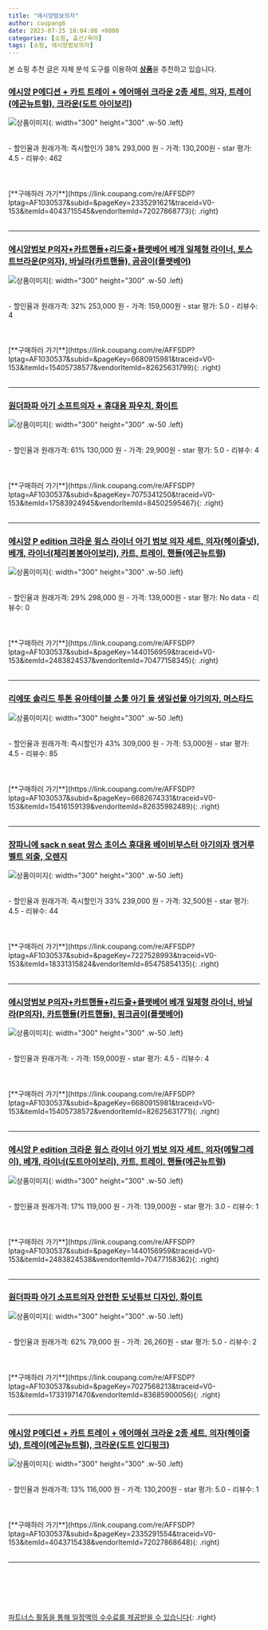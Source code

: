 ```yaml
---
title: "에시앙범보의자"
author: coupang6
date: 2023-07-25 18:04:08 +0800
categories: [쇼핑, 출산/육아]
tags: [쇼핑, 에시앙범보의자]
---
```


본 쇼핑 추천 글은 자체 분석 도구를 이용하여 [**상품**](https://link.coupang.com/a/bao1ui)을 추천하고 있습니다.

### [에시앙 P에디션 + 카트 트레이 + 에어매쉬 크라운 2종 세트, 의자, 트레이(에곤뉴트럴), 크라운(도트 아이보리)](https://link.coupang.com/re/AFFSDP?lptag=AF1030537&subid=&pageKey=2335291621&traceid=V0-153&itemId=4043715545&vendorItemId=72027868773)

![상품이미지](https://thumbnail10.coupangcdn.com/thumbnails/remote/230x230ex/image/rs_quotation_api/070d/ae8c9fd04df3230c0b056d323884d76e3c511f477b2b00dd10a0b27ff270.jpg){: width="300" height="300" .w-50 .left}


<br>
- 할인율과 원래가격: 즉시할인가 38%  293,000   원
- 가격: 130,200원
- star 평가: 4.5
- 리뷰수: 462
<br>
<br>
<br>
<br>
[**구매하러 가기**](https://link.coupang.com/re/AFFSDP?lptag=AF1030537&subid=&pageKey=2335291621&traceid=V0-153&itemId=4043715545&vendorItemId=72027868773){: .right}
<br>
<br>

---

### [에시앙범보 P의자+카트핸들+리드줄+플랫베어 베개 일체형 라이너, 토스트브라운(P의자), 바닐라(카트핸들), 곰곰이(플랫베어)](https://link.coupang.com/re/AFFSDP?lptag=AF1030537&subid=&pageKey=6680915981&traceid=V0-153&itemId=15405738577&vendorItemId=82625631799)

![상품이미지](https://thumbnail6.coupangcdn.com/thumbnails/remote/230x230ex/image/rs_quotation_api/ju0ksufn/6d4da0da80004dd1b10e1ace034f56da.jpg){: width="300" height="300" .w-50 .left}


<br>
- 할인율과 원래가격: 32%  253,000   원
- 가격: 159,000원
- star 평가: 5.0
- 리뷰수: 4
<br>
<br>
<br>
<br>
[**구매하러 가기**](https://link.coupang.com/re/AFFSDP?lptag=AF1030537&subid=&pageKey=6680915981&traceid=V0-153&itemId=15405738577&vendorItemId=82625631799){: .right}
<br>
<br>

---

### [원더파파 아기 소프트의자 + 휴대용 파우치, 화이트](https://link.coupang.com/re/AFFSDP?lptag=AF1030537&subid=&pageKey=7075341250&traceid=V0-153&itemId=17583924945&vendorItemId=84502595467)

![상품이미지](https://thumbnail7.coupangcdn.com/thumbnails/remote/230x230ex/image/retail/images/2975969283431250-36270e81-554c-4430-bbbe-64bba2ebd4ce.jpg){: width="300" height="300" .w-50 .left}


<br>
- 할인율과 원래가격: 61%  130,000   원
- 가격: 29,900원
- star 평가: 5.0
- 리뷰수: 4
<br>
<br>
<br>
<br>
[**구매하러 가기**](https://link.coupang.com/re/AFFSDP?lptag=AF1030537&subid=&pageKey=7075341250&traceid=V0-153&itemId=17583924945&vendorItemId=84502595467){: .right}
<br>
<br>

---

### [에시앙 P edition 크라운 윙스 라이너 아기 범보 의자 세트, 의자(헤이즐넛), 베개, 라이너(체리봉봉아이보리), 카트, 트레이, 핸들(에곤뉴트럴)](https://link.coupang.com/re/AFFSDP?lptag=AF1030537&subid=&pageKey=1440156959&traceid=V0-153&itemId=2483824537&vendorItemId=70477158345)

![상품이미지](https://thumbnail9.coupangcdn.com/thumbnails/remote/230x230ex/image/retail/images/2020/04/08/13/1/181401ee-8073-4f45-8a8d-dc00cb5ecf59.jpg){: width="300" height="300" .w-50 .left}


<br>
- 할인율과 원래가격: 29%  298,000   원
- 가격: 139,000원
- star 평가: No data
- 리뷰수: 0
<br>
<br>
<br>
<br>
[**구매하러 가기**](https://link.coupang.com/re/AFFSDP?lptag=AF1030537&subid=&pageKey=1440156959&traceid=V0-153&itemId=2483824537&vendorItemId=70477158345){: .right}
<br>
<br>

---

### [리에또 솔리드 투톤 유아테이블 스툴 아기 돌 생일선물 아기의자, 머스타드](https://link.coupang.com/re/AFFSDP?lptag=AF1030537&subid=&pageKey=6682674331&traceid=V0-153&itemId=15416159139&vendorItemId=82635982489)

![상품이미지](https://thumbnail10.coupangcdn.com/thumbnails/remote/230x230ex/image/vendor_inventory/6450/63f5224a51fe57eeaedb2420fc34710f0538a0a8d53d34fb22986579e91c.jpg){: width="300" height="300" .w-50 .left}


<br>
- 할인율과 원래가격: 즉시할인가 43%  309,000   원
- 가격: 53,000원
- star 평가: 4.5
- 리뷰수: 85
<br>
<br>
<br>
<br>
[**구매하러 가기**](https://link.coupang.com/re/AFFSDP?lptag=AF1030537&subid=&pageKey=6682674331&traceid=V0-153&itemId=15416159139&vendorItemId=82635982489){: .right}
<br>
<br>

---

### [장파니에 sack n seat 맘스 초이스 휴대용 베이비부스터 아기의자 캥거루벨트 외출, 오렌지](https://link.coupang.com/re/AFFSDP?lptag=AF1030537&subid=&pageKey=7227528993&traceid=V0-153&itemId=18331315824&vendorItemId=85475854135)

![상품이미지](https://thumbnail9.coupangcdn.com/thumbnails/remote/230x230ex/image/vendor_inventory/fddc/7bdaf6d5f9ce883f4836e4e0e4325d4f7b873a4cae61843d593cfdee42ce.png){: width="300" height="300" .w-50 .left}


<br>
- 할인율과 원래가격: 즉시할인가 33%  239,000   원
- 가격: 32,500원
- star 평가: 4.5
- 리뷰수: 44
<br>
<br>
<br>
<br>
[**구매하러 가기**](https://link.coupang.com/re/AFFSDP?lptag=AF1030537&subid=&pageKey=7227528993&traceid=V0-153&itemId=18331315824&vendorItemId=85475854135){: .right}
<br>
<br>

---

### [에시앙범보 P의자+카트핸들+리드줄+플랫베어 베개 일체형 라이너, 바닐라(P의자), 카트핸들(카트핸들), 핑크곰이(플랫베어)](https://link.coupang.com/re/AFFSDP?lptag=AF1030537&subid=&pageKey=6680915981&traceid=V0-153&itemId=15405738572&vendorItemId=82625631771)

![상품이미지](https://thumbnail10.coupangcdn.com/thumbnails/remote/230x230ex/image/rs_quotation_api/kduxedam/5ad213846ee84589a17438d1404edb31.jpg){: width="300" height="300" .w-50 .left}


<br>
- 할인율과 원래가격: 
- 가격: 159,000원
- star 평가: 4.5
- 리뷰수: 4
<br>
<br>
<br>
<br>
[**구매하러 가기**](https://link.coupang.com/re/AFFSDP?lptag=AF1030537&subid=&pageKey=6680915981&traceid=V0-153&itemId=15405738572&vendorItemId=82625631771){: .right}
<br>
<br>

---

### [에시앙 P edition 크라운 윙스 라이너 아기 범보 의자 세트, 의자(메탈그레이), 베개, 라이너(도트아이보리), 카트, 트레이, 핸들(에곤뉴트럴)](https://link.coupang.com/re/AFFSDP?lptag=AF1030537&subid=&pageKey=1440156959&traceid=V0-153&itemId=2483824538&vendorItemId=70477158362)

![상품이미지](https://thumbnail8.coupangcdn.com/thumbnails/remote/230x230ex/image/retail/images/2020/03/25/19/1/56716076-7842-4d09-b5e8-d405d7a7578d.jpg){: width="300" height="300" .w-50 .left}


<br>
- 할인율과 원래가격: 17%  119,000   원
- 가격: 139,000원
- star 평가: 3.0
- 리뷰수: 1
<br>
<br>
<br>
<br>
[**구매하러 가기**](https://link.coupang.com/re/AFFSDP?lptag=AF1030537&subid=&pageKey=1440156959&traceid=V0-153&itemId=2483824538&vendorItemId=70477158362){: .right}
<br>
<br>

---

### [원더파파 아기 소프트의자 안전한 도넛튜브 디자인, 화이트](https://link.coupang.com/re/AFFSDP?lptag=AF1030537&subid=&pageKey=7027568213&traceid=V0-153&itemId=17331971470&vendorItemId=83685900056)

![상품이미지](https://thumbnail7.coupangcdn.com/thumbnails/remote/230x230ex/image/retail/images/5131150273902163-2ee614a9-2a55-4343-ac6b-25d712d458fa.jpg){: width="300" height="300" .w-50 .left}


<br>
- 할인율과 원래가격: 62%  79,000   원
- 가격: 26,260원
- star 평가: 5.0
- 리뷰수: 2
<br>
<br>
<br>
<br>
[**구매하러 가기**](https://link.coupang.com/re/AFFSDP?lptag=AF1030537&subid=&pageKey=7027568213&traceid=V0-153&itemId=17331971470&vendorItemId=83685900056){: .right}
<br>
<br>

---

### [에시앙 P에디션 + 카트 트레이 + 에어매쉬 크라운 2종 세트, 의자(헤이즐넛), 트레이(에곤뉴트럴), 크라운(도트 인디핑크)](https://link.coupang.com/re/AFFSDP?lptag=AF1030537&subid=&pageKey=2335291554&traceid=V0-153&itemId=4043715438&vendorItemId=72027868648)

![상품이미지](https://thumbnail7.coupangcdn.com/thumbnails/remote/230x230ex/image/rs_quotation_api/8ede/e34952695c3d124958f12c1be6ece41748d713fe3a57c977f90b6c4ce232.jpg){: width="300" height="300" .w-50 .left}


<br>
- 할인율과 원래가격: 13%  116,000   원
- 가격: 130,200원
- star 평가: 5.0
- 리뷰수: 1
<br>
<br>
<br>
<br>
[**구매하러 가기**](https://link.coupang.com/re/AFFSDP?lptag=AF1030537&subid=&pageKey=2335291554&traceid=V0-153&itemId=4043715438&vendorItemId=72027868648){: .right}
<br>
<br>

---
<br><br><br><br><br> [파트너스 활동을 통해 일정액의 수수료를 제공받을 수 있습니다](https://link.coupang.com/a/bao1ui){: .right}